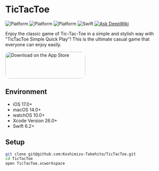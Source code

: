 # TicTacToe

![Platform](https://img.shields.io/badge/platform-iOS-blue.svg)
![Platform](https://img.shields.io/badge/platform-watchOS-blue.svg)
![Platform](https://img.shields.io/badge/platform-macOS-blue.svg)
![Swift](https://img.shields.io/badge/swift-6.2-orange.svg)
[![Ask DeepWiki](https://deepwiki.com/badge.svg)](https://deepwiki.com/Koshimizu-Takehito/TicTacToe)

Enjoy the classic game of Tic-Tac-Toe in a simple and stylish way with "TicTacToe Simple Quick Play"! This is the ultimate casual game that everyone can enjoy easily.

<a href="https://apps.apple.com/jp/app/id6470109613" style="display: inline-block; overflow: hidden; border-radius: 13px; width: 250px; height: 83px;"><img src="https://tools.applemediaservices.com/api/badges/download-on-the-app-store/black/en-us?size=250x83&releaseDate=1593561600&h=b17e195bc020808628890cbe7fcde25f" alt="Download on the App Store" style="border-radius: 13px; width: 250px; height: 83px;"></a>

## Environment

- iOS 17.0+
- macOS 14.0+
- watchOS 10.0+
- Xcode Version 26.0+
- Swift 6.2+

## Setup

```bash
git clone git@github.com:Koshimizu-Takehito/TicTacToe.git
cd TicTacToe
open TicTacToe.xcworkspace
```
